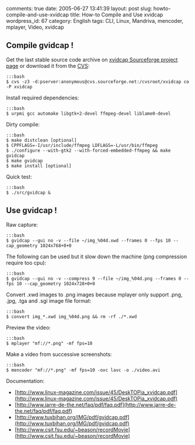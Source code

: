 comments: true
date: 2005-06-27 13:41:39
layout: post
slug: howto-compile-and-use-xvidcap
title: How-to Compile and Use xvidcap
wordpress_id: 67
category: English
tags: CLI, Linux, Mandriva, mencoder, mplayer, Video, xvidcap

## Compile gvidcap !

Get the last stable source code archive on [xvidcap Sourceforge project page](http://sourceforge.net/projects/xvidcap) or download it from the [CVS](http://cvs.sourceforge.net/viewcvs.py/xvidcap):

    :::bash
    $ cvs -z3 -d:pserver:anonymous@cvs.sourceforge.net:/cvsroot/xvidcap co -P xvidcap

Install required dependencies:

    :::bash
    $ urpmi gcc automake libgtk+2-devel ffmpeg-devel liblame0-devel

Dirty compile:

    :::bash
    $ make distclean [optional]
    $ CPPFLAGS=-I/usr/include/ffmpeg LDFLAGS=-L/usr/bin/ffmpeg
    $ ./configure --with-gtk2 --with-forced-embedded-ffmpeg && make gvidcap
    $ make gvidcap
    $ make install [optional]

Quick test:

    :::bash
    $ ./src/gvidcap &

## Use gvidcap !

Raw capture:

    :::bash
    $ gvidcap --gui no -v --file ~/img_%04d.xwd --frames 0 --fps 10 --cap_geometry 1024x768+0+0

The following can be used but it slow down the machine (png compression require too cpu):

    :::bash
    $ gvidcap --gui no -v --compress 9 --file ~/img_%04d.png --frames 0 --fps 10 --cap_geometry 1024x728+0+0

Convert .xwd images to .png images because mplayer only support .png, .jpg, .tga and .sgi image file format:

    :::bash
    $ convert img_*.xwd img_%04d.png && rm -rf ./*.xwd

Preview the video:

    :::bash
    $ mplayer "mf://*.png" -mf fps=10

Make a video from successive screenshots:

    :::bash
    $ mencoder "mf://*.png" -mf fps=10 -ovc lavc -o ./video.avi

Documentation:

  * [http://www.linux-magazine.com/issue/45/DeskTOPia_xvidcap.pdf](http://www.linux-magazine.com/issue/45/DeskTOPia_xvidcap.pdf)
  * [http://www.jarre-de-the.net/faq/pdf/faq.pdf](http://www.jarre-de-the.net/faq/pdf/faq.pdf)
  * [http://www.tuxbihan.org/IMG/pdf/gvidcap.pdf](http://www.tuxbihan.org/IMG/pdf/gvidcap.pdf)
  * [http://www.csit.fsu.edu/~beason/recordMovie](http://www.csit.fsu.edu/~beason/recordMovie)
